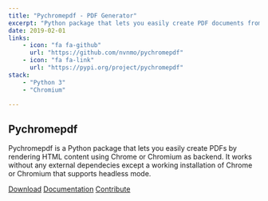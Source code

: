 ```yaml
---
title: "Pychromepdf - PDF Generator"
excerpt: "Python package that lets you easily create PDF documents from HTML content rendered using Chrome or Chromium"
date: 2019-02-01
links:
	- icon: "fa fa-github"
	  url: "https://github.com/nvnmo/pychromepdf"
	- icon: "fa fa-link"
	  url: "https://pypi.org/project/pychromepdf"
stack:
	- "Python 3"
	- "Chromium"

---
```


## Pychromepdf

Pychromepdf is a Python package that lets you easily create PDFs by rendering HTML content using Chrome or Chromium as backend. It works without any external dependecies except a working installation of Chrome or Chromium that supports headless mode.

[Download](https://pypi.org/project/pychromepdf/)
[Documentation](https://github.com/nvnmo/pychromepdf)
[Contribute](https://github.com/nvnmo/pychromepdf)